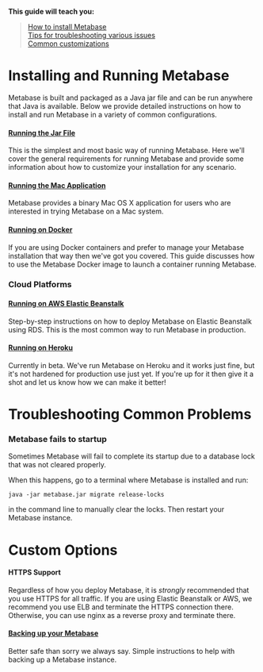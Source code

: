 
**This guide will teach you:**

> [How to install Metabase](#installing-metabase)  
> [Tips for troubleshooting various issues](#troubleshooting-metabase)  
> [Common customizations](#customizing-metabase)


# <a name="installing-metabase"></a>Installing and Running Metabase

Metabase is built and packaged as a Java jar file and can be run anywhere that Java is available.  Below we provide detailed instructions on how to install and run Metabase in a variety of common configurations.

#### [Running the Jar File](running-the-metabase-jar-file.md)
This is the simplest and most basic way of running Metabase.  Here we'll cover the general requirements for running Metabase and provide some information about how to customize your installation for any scenario.

#### [Running the Mac Application](running-the-metabase-mac-app.md)
Metabase provides a binary Mac OS X application for users who are interested in trying Metabase on a Mac system.

#### [Running on Docker](running-metabase-on-docker.md)
If you are using Docker containers and prefer to manage your Metabase installation that way then we've got you covered.  This guide discusses how to use the Metabase Docker image to launch a container running Metabase.


### Cloud Platforms

#### [Running on AWS Elastic Beanstalk](running-metabase-on-elastic-beanstalk.md)
Step-by-step instructions on how to deploy Metabase on Elastic Beanstalk using RDS.  This is the most common way to run Metabase in production.

#### [Running on Heroku](running-metabase-on-heroku.md)
Currently in beta.  We've run Metabase on Heroku and it works just fine, but it's not hardened for production use just yet.  If you're up for it then give it a shot and let us know how we can make it better!


# <a name="troubleshooting-metabase"></a>Troubleshooting Common Problems

### Metabase fails to startup

Sometimes Metabase will fail to complete its startup due to a database lock that was not cleared properly.

When this happens, go to a terminal where Metabase is installed and run:

    java -jar metabase.jar migrate release-locks

in the command line to manually clear the locks.  Then restart your Metabase instance.


# <a name="customizing-metabase"></a>Custom Options

#### HTTPS Support

Regardless of how you deploy Metabase, it is *strongly* recommended that you use HTTPS for all traffic. If you are using Elastic Beanstalk or AWS, we recommend you use ELB and terminate the HTTPS connection there. Otherwise, you can use nginx as a reverse proxy and terminate there.

#### [Backing up your Metabase](backing-up-the-metabase-database.md)
Better safe than sorry we always say.  Simple instructions to help with backing up a Metabase instance.
